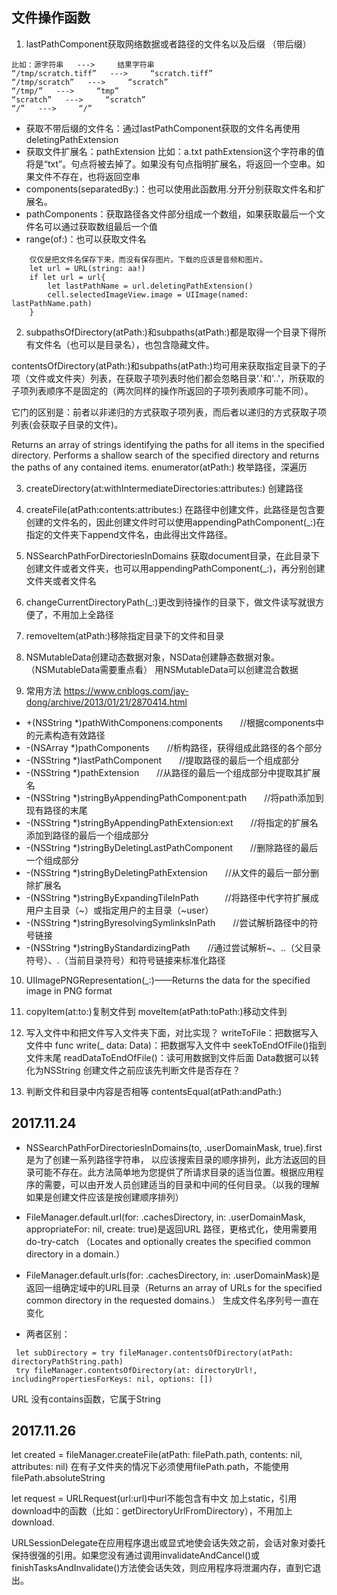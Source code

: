## 文件操作函数
1. lastPathComponent获取网络数据或者路径的文件名以及后缀   （带后缀）
```
比如：源字符串   --->     结果字符串
“/tmp/scratch.tiff”   --->     “scratch.tiff”
“/tmp/scratch”   --->     “scratch”
“/tmp/”   --->     “tmp”
“scratch”   --->     “scratch”
“/”   --->     “/”
```
- 获取不带后缀的文件名：通过lastPathComponent获取的文件名再使用deletingPathExtension
- 获取文件扩展名：pathExtension    比如：a.txt  pathExtension这个字符串的值将是“txt”。句点将被去掉了。如果没有句点指明扩展名，将返回一个空串。如果文件不存在，也将返回空串  
- components(separatedBy:)：也可以使用此函数用.分开分别获取文件名和扩展名。
- pathComponents：获取路径各文件部分组成一个数组，如果获取最后一个文件名可以通过获取数组最后一个值
- range(of:)：也可以获取文件名


```
    仅仅是把文件名保存下来，而没有保存图片。下载的应该是音频和图片。
    let url = URL(string: aa!)
    if let url = url{
        let lastPathName = url.deletingPathExtension()
        cell.selectedImageView.image = UIImage(named: lastPathName.path)
    }
```

2. subpathsOfDirectory(atPath:)和subpaths(atPath:)都是取得一个目录下得所有文件名（也可以是目录名），也包含隐藏文件。

contentsOfDirectory(atPath:)和subpaths(atPath:)均可用来获取指定目录下的子项（文件或文件夹）列表，在获取子项列表时他们都会忽略目录'.'和'..'，所获取的子项列表顺序不是固定的（两次同样的操作所返回的子项列表顺序可能不同）。

它门的区别是：前者以非递归的方式获取子项列表，而后者以递归的方式获取子项列表(会获取子目录的文件)。

Returns an array of strings identifying the paths for all items in the specified directory.
Performs a shallow search of the specified directory and returns the paths of any contained items.
enumerator(atPath:) 枚举路径，深遍历

3. createDirectory(at:withIntermediateDirectories:attributes:) 创建路径

4. createFile(atPath:contents:attributes:) 在路径中创建文件，此路径是包含要创建的文件名的，因此创建文件时可以使用appendingPathComponent(_:)在指定的文件夹下append文件名，由此得出文件路径。

5. NSSearchPathForDirectoriesInDomains  获取document目录，在此目录下创建文件或者文件夹，也可以用appendingPathComponent(_:)，再分别创建文件夹或者文件名

6. changeCurrentDirectoryPath(_:)更改到待操作的目录下，做文件读写就很方便了，不用加上全路径

7. removeItem(atPath:)移除指定目录下的文件和目录

8. NSMutableData创建动态数据对象，NSData创建静态数据对象。（NSMutableData需要重点看）
用NSMutableData可以创建混合数据

9. 常用方法
https://www.cnblogs.com/jay-dong/archive/2013/01/21/2870414.html
+ +(NSString *)pathWithComponens:components　　//根据components中的元素构造有效路径
+ -(NSArray *)pathComponents　　//析构路径，获得组成此路径的各个部分
+ -(NSString *)lastPathComponent　　//提取路径的最后一个组成部分
+ -(NSString *)pathExtension　　//从路径的最后一个组成部分中提取其扩展名
+ -(NSString *)stringByAppendingPathComponent:path　　//将path添加到现有路径的末尾
+ -(NSString *)stringByAppendingPathExtension:ext　　//将指定的扩展名添加到路径的最后一个组成部分
+ -(NSString *)stringByDeletingLastPathComponent　　//删除路径的最后一个组成部分
+ -(NSString *)stringByDeletingPathExtension　　//从文件的最后一部分删除扩展名
+ -(NSString *)stringByExpandingTileInPath　　　//将路径中代字符扩展成用户主目录（~）或指定用户的主目录（~user）
+ -(NSString *)stringByresolvingSymlinksInPath　　//尝试解析路径中的符号链接
+ -(NSString *)stringByStandardizingPath　　//通过尝试解析~、..（父目录符号）、.（当前目录符号）和符号链接来标准化路径

10. UIImagePNGRepresentation(_:)——Returns the data for the specified image in PNG format

11. copyItem(at:to:)复制文件到
moveItem(atPath:toPath:)移动文件到

12. 写入文件中和把文件写入文件夹下面，对比实现？
writeToFile：把数据写入文件中
func write(_ data: Data)：把数据写入文件中   seekToEndOfFile()指到文件末尾
readDataToEndOfFile()：读可用数据到文件后面
Data数据可以转化为NSString
创建文件之前应该先判断文件是否存在？

13. 判断文件和目录中内容是否相等
contentsEqual(atPath:andPath:)

## 2017.11.24

- NSSearchPathForDirectoriesInDomains(to, .userDomainMask, true).first  是为了创建一系列路径字符串，
以应该搜索目录的顺序排列，此方法返回的目录可能不存在。此方法简单地为您提供了所请求目录的适当位置。根据应用程序的需要，可以由开发人员创建适当的目录和中间的任何目录。（以我的理解如果是创建文件应该是按创建顺序排列）
- FileManager.default.url(for: .cachesDirectory, in: .userDomainMask, appropriateFor: nil, create: true)是返回URL
路径，更格式化，使用需要用do-try-catch  （Locates and optionally creates the specified common directory in a domain.）

- FileManager.default.urls(for: .cachesDirectory, in: .userDomainMask)是返回一组确定域中的URL目录（Returns an array of URLs for the specified common directory in the requested domains.）
 生成文件名序列号一直在变化

- 两者区别：
```
 let subDirectory = try fileManager.contentsOfDirectory(atPath: directoryPathString.path)
 try fileManager.contentsOfDirectory(at: directoryUrl!, includingPropertiesForKeys: nil, options: [])   
```
 URL 没有contains函数，它属于String

 ## 2017.11.26

  let created = fileManager.createFile(atPath: filePath.path, contents: nil, attributes: nil)
  在有子文件夹的情况下必须使用filePath.path，不能使用filePath.absoluteString

  let request = URLRequest(url:url)中url不能包含有中文
  加上static，引用download中的函数（比如：getDirectoryUrlFromDirectory），不用加上download.

URLSessionDelegate在应用程序退出或显式地使会话失效之前，会话对象对委托保持很强的引用。如果您没有通过调用invalidateAndCancel()或finishTasksAndInvalidate()方法使会话失效，则应用程序将泄漏内存，直到它退出。